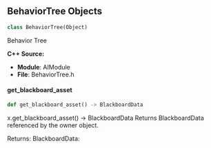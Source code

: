 ## BehaviorTree Objects

```python
class BehaviorTree(Object)
```

Behavior Tree

**C++ Source:**

- **Module**: AIModule
- **File**: BehaviorTree.h

<a id="unreal.BehaviorTree.get_blackboard_asset"></a>

#### get_blackboard_asset

```python
def get_blackboard_asset() -> BlackboardData
```

x.get_blackboard_asset() -> BlackboardData
Returns BlackboardData referenced by the owner object.

Returns:
    BlackboardData:

<a id="unreal.BrainComponent"></a>